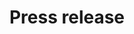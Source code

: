 ---
title: "Press release"
subtitle: ""
# meta description
description: "This is meta description"
draft: false
---